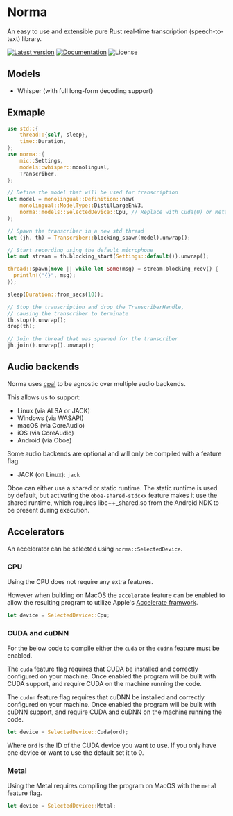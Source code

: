 # Norma

An easy to use and extensible
pure Rust real-time transcription (speech-to-text) library.

[![Latest version](https://img.shields.io/crates/v/norma.svg)](https://crates.io/crates/norma)
[![Documentation](https://docs.rs/norma/badge.svg)](https://docs.rs/norma)
![License](https://img.shields.io/crates/l/norma.svg)

## Models

- Whisper (with full long-form decoding support)

## Exmaple

```rust
use std::{
    thread::{self, sleep},
    time::Duration,
};
use norma::{
    mic::Settings,
    models::whisper::monolingual,
    Transcriber,
};

// Define the model that will be used for transcription
let model = monolingual::Definition::new(
    monolingual::ModelType::DistilLargeEnV3,
    norma::models::SelectedDevice::Cpu, // Replace with Cuda(0) or Metal as needed
);

// Spawn the transcriber in a new std thread
let (jh, th) = Transcriber::blocking_spawn(model).unwrap();

// Start recording using the default microphone
let mut stream = th.blocking_start(Settings::default()).unwrap();

thread::spawn(move || while let Some(msg) = stream.blocking_recv() {
  println!("{}", msg);
});

sleep(Duration::from_secs(10));

// Stop the transcription and drop the TranscriberHandle,
// causing the transcriber to terminate
th.stop().unwrap();
drop(th);

// Join the thread that was spawned for the transcriber
jh.join().unwrap().unwrap();
```

## Audio backends

Norma uses [cpal](https://github.com/RustAudio/cpal)
to be agnostic over multiple audio backends.

This allows us to support:

- Linux (via ALSA or JACK)
- Windows (via WASAPI)
- macOS (via CoreAudio)
- iOS (via CoreAudio)
- Android (via Oboe)

Some audio backends are optional and will only be compiled with a feature flag.

- JACK (on Linux): `jack`

Oboe can either use a shared or static runtime.
The static runtime is used by default,
but activating the `oboe-shared-stdcxx` feature makes it use the shared runtime,
which requires libc++\_shared.so from the Android NDK to be present during execution.

## Accelerators

An accelerator can be selected using `norma::SelectedDevice`.

### CPU

Using the CPU does not require any extra features.

However when building on MacOS the `accelerate` feature can be enabled to allow
the resulting program to utilize Apple's [Accelerate framwork](https://developer.apple.com/accelerate/).

```rust
let device = SelectedDevice::Cpu;
```

### CUDA and cuDNN

For the below code to compile either the `cuda`
or the `cudnn` feature must be enabled.

The `cuda` feature flag requires that CUDA
be installed and correctly configured on your machine.
Once enabled the program will be built with CUDA support,
and require CUDA on the machine running the code.

The `cudnn` feature flag requires that cuDNN
be installed and correctly configured on your machine.
Once enabled the program will be built with cuDNN support,
and require CUDA and cuDNN on the machine running the code.

```rust
let device = SelectedDevice::Cuda(ord);
```

Where `ord` is the ID of the CUDA device you want to use.
If you only have one device or want to use the default set it to 0.

### Metal

Using the Metal requires compiling the program on MacOS
with the `metal` feature flag.

```rust
let device = SelectedDevice::Metal;
```
